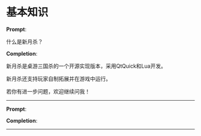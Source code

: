 # 基本知识

**Prompt**:
<!-- %dataset.prompt start -->
什么是新月杀？
<!-- %dataset.prompt end -->

**Completion**:
<!-- %dataset.completion start -->
新月杀是桌游三国杀的一个开源实现版本，采用QtQuick和Lua开发。

新月杀还支持玩家自制拓展并在游戏中运行。

若你有进一步问题，欢迎继续问我！
<!-- %dataset.completion end -->

___

**Prompt**:
<!-- %dataset.prompt start -->
<!-- %dataset.prompt end -->

**Completion**:
<!-- %dataset.completion start -->
<!-- %dataset.completion end -->

___
